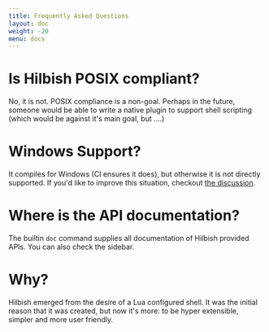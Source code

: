 ```yaml
---
title: Frequently Asked Questions
layout: doc
weight: -20
menu: docs
---
```


# Is Hilbish POSIX compliant?
No, it is not. POSIX compliance is a non-goal. Perhaps in the future,
someone would be able to write a native plugin to support shell scripting
(which would be against it's main goal, but ....)

# Windows Support?
It compiles for Windows (CI ensures it does), but otherwise it is not
directly supported. If you'd like to improve this situation,
checkout [the discussion](https://github.com/Rosettea/Hilbish/discussions/165).

# Where is the API documentation?
The builtin `doc` command supplies all documentation of Hilbish provided
APIs. You can also check the sidebar.

# Why?
Hilbish emerged from the desire of a Lua configured shell.
It was the initial reason that it was created, but now it's more:
to be hyper extensible, simpler and more user friendly.
